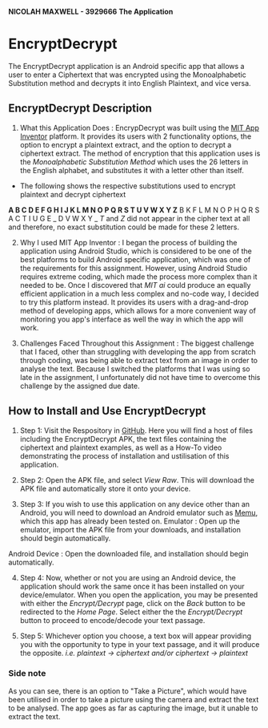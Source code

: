 **NICOLAH MAXWELL - 3929666**
**The Application**

# EncryptDecrypt

The EncryptDecrypt application is an Android specific app that allows a user to enter a Ciphertext that was encrypted using the Monoalphabetic Substitution method and decrypts it into English Plaintext, and vice versa.

## EncryptDecrypt Description

1. What this Application Does
: EncrypDecrypt was built using the [MIT App Inventor](https://appinventor.mit.edu/) platform. It provides its users with 2 functionality options, the option to encrypt a plaintext extract, and the option to decrypt a ciphertext extract. The method of encryption that this application uses is the *Monoalphabetic Substitution Method* which uses the 26 letters in the English alphabet, and substitutes it with a letter other than itself. 
- The following shows the respective substitutions used to encrypt plaintext and decrypt ciphertext

**A	B	C	D	E	F	G	H	I	J	K	L	M N	O	P	Q	R	S	T	U	V	W	X	Y	Z**
  B	K	F	L	M	N	O	P	H	Q	R	S	A C	T	I	U	G	E	_	D	V	W	X	Y	_
*T* and *Z* did not appear in the cipher text at all and therefore, no exact substitution could be made for these 2 letters.

2. Why I used MIT App Inventor
: I began the process of building the application using Android Studio, which is considered to be one of the best platforms to build Android specific application, which was one of the requirements for this assignment. However, using Android Studio requires extreme coding, which made the process more complex than it needed to be. Once I discovered that *MIT ai* could produce an equally efficient application in a much less complex and no-code way, I decided to try this platform instead. It provides its users with a drag-and-drop method of developing apps, which allows for a more convenient way of monitoring you app's interface as well the way in which the app will work.

3. Challenges Faced Throughout this Assignment
: The biggest challenge that I faced, other than struggling with developing the app from scratch through coding, was being able to extract text from an image in order to analyse the text. Because I switched the platforms that I was using so late in the assignment, I unfortunately did not have time to overcome this challenge by the assigned due date.


## How to Install and Use EncryptDecrypt

1. Step 1:
Visit the Respository in [GitHub](https://github.com/NicolahMaxwellUWC/NicolahMaxwell-3929666_Assignment1-Task2). Here you will find a host of files including the EncryptDecrypt APK, the text files containing the ciphertext and plaintext examples, as well as a How-To video demonstrating the process of installation and ustilisation of this application.

2. Step 2:
Open the APK file, and select *View Raw*. This will download the APK file and automatically store it onto your device.

3. Step 3:
If you wish to use this application on any device other than an Android, you will need to download an Android emulator such as [Memu](https://www.memuplay.com/), which this app has already been tested on. 
Emulator
: Open up the emulator, import the APK file from your downloads, and installation should begin automatically.

Android Device
: Open the downloaded file, and installation should begin automatically.

4. Step 4:
Now, whether or not you are using an Android device, the application should work the same once it has been installed on your device/emulator.
When you open the application, you may be presented with either the *Encrypt/Decrypt* page, click on the *Back* button to be redirected to the *Home Page*. Select either the the *Encrypt/Decrypt* button to proceed to encode/decode your text passage.

5. Step 5:
Whichever option you choose, a text box will appear providing you with the opportunity to type in your text passage, and it will produce the opposite. *i.e. plaintext -> ciphertext and/or ciphertext -> plaintext*

### Side note
As you can see, there is an option to "Take a Picture", which would have been utilised in order to take a picture using the camera and extract the text to be analysed. The app goes as far as capturing the image, but it unable to extract the text.
